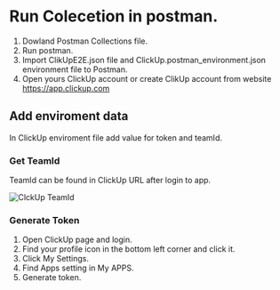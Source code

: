 # Run Colecetion in postman. 

1. Dowland Postman Collections file.
2. Run postman.
3. Import ClikUpE2E.json file and ClickUp.postman_environment.json environment file to Postman.
4. Open yours ClickUp account or create ClikUp account from website https://app.clickup.com 

## Add enviroment data 

In ClickUp enviroment file add value for token and teamId.

### Get TeamId
TeamId can be found in ClickUp URL after login to app.

![ClckUp TeamId](https://github.com/user-attachments/assets/7a95cf90-082e-4f60-b1a8-0f7b782b7a77)

### Generate Token 

1. Open ClickUp page and login.
2. Find your profile icon in the bottom left corner and click it. 
3. Click My Settings.
4. Find Apps setting in My APPS.
5. Generate token. 

